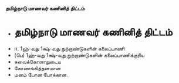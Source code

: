 **தமிழ்நாடு மாணவர் கணினித் திட்டம்**
- # தமிழ்நாடு மாணவர் கணினித் திட்டம்
- n. 1ஹ்-வது 1க்ஷ்-வது நுற்றாண்டுகளின் கலைப்பாணி
- (பெ) 1ஹ்-வது 1க்ஷ்-வது நுற்றாண்டுகளின் கலைப்பாணிக்குரிய
- சுவைக்கோளாறுடைய
- கோணங்கித்தனமான
- மனம் போன போக்கான.

